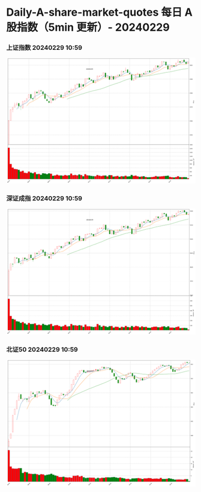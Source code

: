 
# Daily-A-share-market-quotes 每日 A 股指数（5min 更新）- 20240229

### 上证指数 20240229 10:59
![](./fig/2024/2/20240229-sh000001.png)

### 深证成指 20240229 10:59
![](./fig/2024/2/20240229-sz399001.png)

### 北证50 20240229 10:59
![](./fig/2024/2/20240229-bj899050.png)

